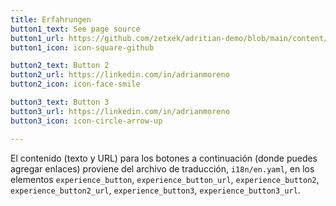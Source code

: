 ```yaml
---
title: Erfahrungen
button1_text: See page source
button1_url: https://github.com/zetxek/adritian-demo/blob/main/content/experience/_index.md
button1_icon: icon-square-github

button2_text: Button 2
button2_url: https://linkedin.com/in/adrianmoreno
button2_icon: icon-face-smile

button3_text: Button 3
button3_url: https://linkedin.com/in/adrianmoreno
button3_icon: icon-circle-arrow-up

---
```


El contenido (texto y URL) para los botones a continuación (donde puedes agregar enlaces) proviene del archivo de traducción, `i18n/en.yaml`, en los elementos `experience_button`, `experience_button_url`, `experience_button2`, `experience_button2_url`, `experience_button3`, `experience_button3_url`.